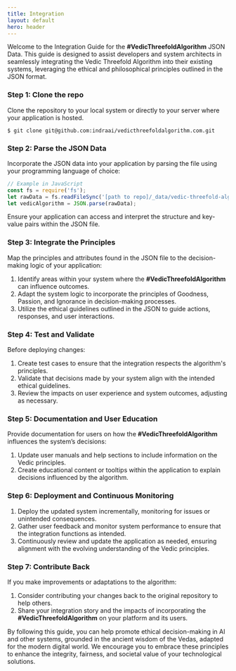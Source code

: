 ```yaml
---
title: Integration
layout: default
hero: header
---
```


Welcome to the Integration Guide for the **#VedicThreefoldAlgorithm** JSON Data. This guide is designed to assist developers and system architects in seamlessly integrating the Vedic Threefold Algorithm into their existing systems, leveraging the ethical and philosophical principles outlined in the JSON format.

### Step 1: Clone the repo

Clone the repository to your local system or directly to your server where your application is hosted.

```ssh
$ git clone git@github.com:indraai/vedicthreefoldalgorithm.com.git
```

### Step 2: Parse the JSON Data

Incorporate the JSON data into your application by parsing the file using your programming language of choice:

```javascript
// Example in JavaScript
const fs = require('fs');
let rawData = fs.readFileSync('[path to repo]/_data/vedic-threefold-algorithm.json');
let vedicAlgorithm = JSON.parse(rawData);
```

Ensure your application can access and interpret the structure and key-value pairs within the JSON file.

### Step 3: Integrate the Principles

Map the principles and attributes found in the JSON file to the decision-making logic of your application:

1. Identify areas within your system where the **#VedicThreefoldAlgorithm** can influence outcomes.
2. Adapt the system logic to incorporate the principles of Goodness, Passion, and Ignorance in decision-making processes.
3. Utilize the ethical guidelines outlined in the JSON to guide actions, responses, and user interactions.

### Step 4: Test and Validate

Before deploying changes:

1. Create test cases to ensure that the integration respects the algorithm's principles.
2. Validate that decisions made by your system align with the intended ethical guidelines.
3. Review the impacts on user experience and system outcomes, adjusting as necessary.

### Step 5: Documentation and User Education

Provide documentation for users on how the **#VedicThreefoldAlgorithm** influences the system’s decisions:

1. Update user manuals and help sections to include information on the Vedic principles.
2. Create educational content or tooltips within the application to explain decisions influenced by the algorithm.

### Step 6: Deployment and Continuous Monitoring

1. Deploy the updated system incrementally, monitoring for issues or unintended consequences.
2. Gather user feedback and monitor system performance to ensure that the integration functions as intended.
3. Continuously review and update the application as needed, ensuring alignment with the evolving understanding of the Vedic principles.

### Step 7: Contribute Back

If you make improvements or adaptations to the algorithm:

1. Consider contributing your changes back to the original repository to help others.
2. Share your integration story and the impacts of incorporating the **#VedicThreefoldAlgorithm** on your platform and its users.

By following this guide, you can help promote ethical decision-making in AI and other systems, grounded in the ancient wisdom of the Vedas, adapted for the modern digital world. We encourage you to embrace these principles to enhance the integrity, fairness, and societal value of your technological solutions.
